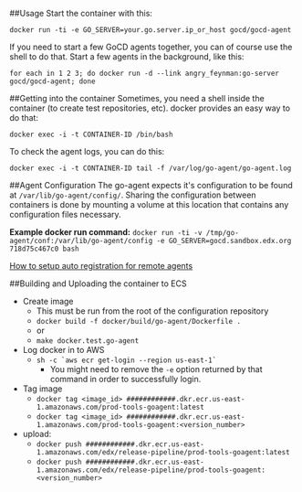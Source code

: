 ##Usage
Start the container with this:

```docker run -ti -e GO_SERVER=your.go.server.ip_or_host gocd/gocd-agent```

If you need to start a few GoCD agents together, you can of course use the shell to do that. Start a few agents in the background, like this:

```for each in 1 2 3; do docker run -d --link angry_feynman:go-server gocd/gocd-agent; done```

##Getting into the container
Sometimes, you need a shell inside the container (to create test repositories, etc). docker provides an easy way to do that:

```docker exec -i -t CONTAINER-ID /bin/bash```

To check the agent logs, you can do this:

```docker exec -i -t CONTAINER-ID tail -f /var/log/go-agent/go-agent.log``` 

##Agent Configuration
The go-agent expects it's configuration to be found at ```/var/lib/go-agent/config/```. Sharing the 
configuration between containers is done by mounting a volume at this location that contains any configuration files 
necessary.


**Example docker run command:**
```docker run -ti -v /tmp/go-agent/conf:/var/lib/go-agent/config -e GO_SERVER=gocd.sandbox.edx.org 718d75c467c0 bash```

[How to setup auto registration for remote agents](https://docs.go.cd/current/advanced_usage/agent_auto_register.html)

##Building and Uploading the container to ECS

* Create image
    - This must be run from the root of the configuration repository
    - ```docker build -f docker/build/go-agent/Dockerfile .```
    - or
    - ```make docker.test.go-agent```
* Log docker in to AWS
    - ```sh -c `aws ecr get-login --region us-east-1` ```
        - You might need to remove the `-e` option returned by that command in order to successfully login.
* Tag image 
    - ```docker tag <image_id> ############.dkr.ecr.us-east-1.amazonaws.com/prod-tools-goagent:latest```
    - ```docker tag <image_id> ############.dkr.ecr.us-east-1.amazonaws.com/prod-tools-goagent:<version_number>```
* upload: 
    - ```docker push ############.dkr.ecr.us-east-1.amazonaws.com/edx/release-pipeline/prod-tools-goagent:latest```
    - ```docker push ############.dkr.ecr.us-east-1.amazonaws.com/edx/release-pipeline/prod-tools-goagent:<version_number>```